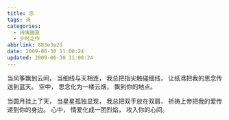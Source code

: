 ```yaml
---
title: 念
tags: 诗
categories:
  - 诗情画意
  - 少时之作
abbrlink: 883e3e2d
date: 2009-06-30 11:00:24
updated: 2009-06-30 11:00:24
---
```

当风筝飘到云间，
当细线与天相连，
我总把指尖触碰细线，
让纸鸢把我的思念传送到蓝天。
空中，
思念化为一缕云烟，
飘到你的地点。

当圆月挂上了天，
当星星孤独显现，
我总把双手放在双肩，
祈祷上帝把我的爱传递到你的身边。
心中，
情爱化成一团烈焰，
攻入你的心间。
